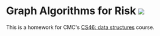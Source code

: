 # Graph Algorithms for Risk ![](https://api.travis-ci.com/gloriachoi99/risk.svg?branch=master)

This is a homework for CMC's [CS46: data structures](https://github.com/mikeizbicki/cmc-csci046) course.
